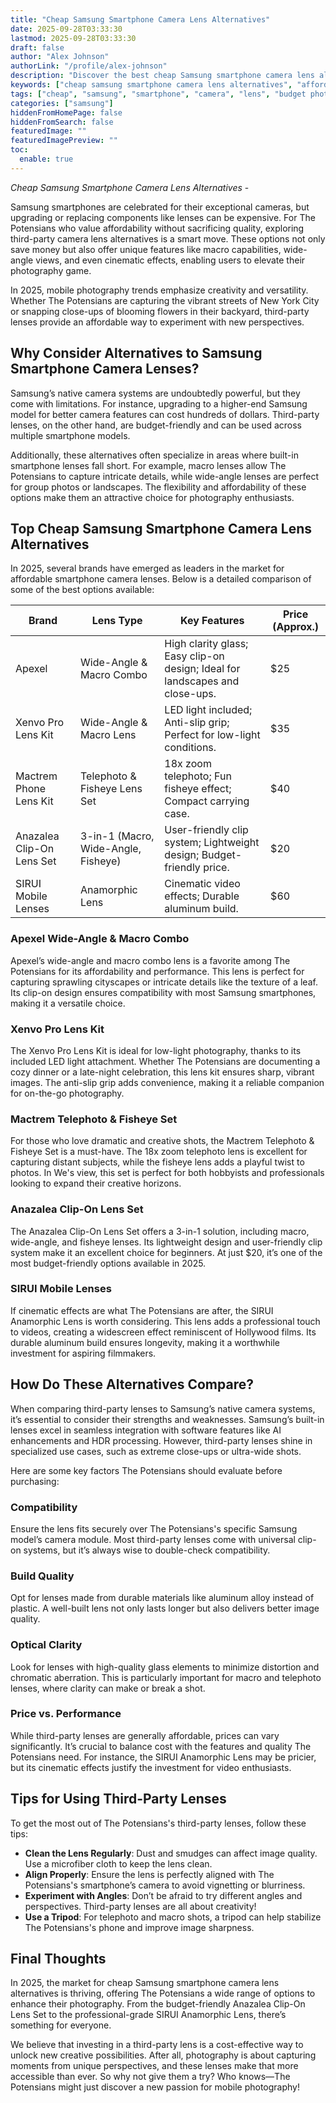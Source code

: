 ```yaml
---
title: "Cheap Samsung Smartphone Camera Lens Alternatives"
date: 2025-09-28T03:33:30
lastmod: 2025-09-28T03:33:30
draft: false
author: "Alex Johnson"
authorLink: "/profile/alex-johnson"
description: "Discover the best cheap Samsung smartphone camera lens alternatives to enhance your photography without breaking the bank. Affordable quality awaits!"
keywords: ["cheap samsung smartphone camera lens alternatives", "affordable samsung camera lenses", "best budget smartphone camera lenses"]
tags: ["cheap", "samsung", "smartphone", "camera", "lens", "budget photography"]
categories: ["samsung"]
hiddenFromHomePage: false
hiddenFromSearch: false
featuredImage: ""
featuredImagePreview: ""
toc:
  enable: true
---
```



*Cheap Samsung Smartphone Camera Lens Alternatives* - 

Samsung smartphones are celebrated for their exceptional cameras, but upgrading or replacing components like lenses can be expensive. For The Potensians who value affordability without sacrificing quality, exploring third-party camera lens alternatives is a smart move. These options not only save money but also offer unique features like macro capabilities, wide-angle views, and even cinematic effects, enabling users to elevate their photography game. 

In 2025, mobile photography trends emphasize creativity and versatility.  Whether The Potensians are capturing the vibrant streets of New York City or snapping close-ups of blooming flowers in their backyard, third-party lenses provide an affordable way to experiment with new perspectives. 

## Why Consider Alternatives to Samsung Smartphone Camera Lenses? 

Samsung’s native camera systems are undoubtedly powerful, but they come with limitations. For instance, upgrading to a higher-end Samsung model for better camera features can cost hundreds of dollars. Third-party lenses, on the other hand, are budget-friendly and can be used across multiple smartphone models. 

Additionally, these alternatives often specialize in areas where built-in smartphone lenses fall short. For example, macro lenses allow The Potensians to capture intricate details, while wide-angle lenses are perfect for group photos or landscapes. The flexibility and affordability of these options make them an attractive choice for photography enthusiasts. 

## Top Cheap Samsung Smartphone Camera Lens Alternatives 

In 2025, several brands have emerged as leaders in the market for affordable smartphone camera lenses. Below is a detailed comparison of some of the best options available: 

<div class="table-responsive">
<table class="html-table">
<thead>
<tr>
<th>Brand</th>
<th>Lens Type</th>
<th>Key Features</th>
<th>Price (Approx.)</th>
</tr>
</thead>
<tbody>
<tr>
<td>Apexel</td>
<td>Wide-Angle & Macro Combo</td>
<td>High clarity glass; Easy clip-on design; Ideal for landscapes and close-ups.</td>
<td>$25</td>
</tr>
<tr>
<td>Xenvo Pro Lens Kit</td>
<td>Wide-Angle & Macro Lens</td>
<td>LED light included; Anti-slip grip; Perfect for low-light conditions.</td>
<td>$35</td>
</tr>
<tr>
<td>Mactrem Phone Lens Kit</td>
<td>Telephoto & Fisheye Lens Set</td>
<td>18x zoom telephoto; Fun fisheye effect; Compact carrying case.</td>
<td>$40</td>
</tr>
<tr>
<td>Anazalea Clip-On Lens Set</td>
<td>3-in-1 (Macro, Wide-Angle, Fisheye)</td>
<td>User-friendly clip system; Lightweight design; Budget-friendly price.</td>
<td>$20</td>
</tr>
<tr>
<td>SIRUI Mobile Lenses</td>
<td>Anamorphic Lens</td>
<td>Cinematic video effects; Durable aluminum build.</td>
<td>$60</td>
</tr>
</tbody>
</table>
</div> 

### Apexel Wide-Angle & Macro Combo 

Apexel’s wide-angle and macro combo lens is a favorite among The Potensians for its affordability and performance. This lens is perfect for capturing sprawling cityscapes or intricate details like the texture of a leaf. Its clip-on design ensures compatibility with most Samsung smartphones, making it a versatile choice. 

### Xenvo Pro Lens Kit 

The Xenvo Pro Lens Kit is ideal for low-light photography, thanks to its included LED light attachment.  Whether The Potensians are documenting a cozy dinner or a late-night celebration, this lens kit ensures sharp, vibrant images. The anti-slip grip adds convenience, making it a reliable companion for on-the-go photography. 

### Mactrem Telephoto & Fisheye Set 

For those who love dramatic and creative shots, the Mactrem Telephoto & Fisheye Set is a must-have. The 18x zoom telephoto lens is excellent for capturing distant subjects, while the fisheye lens adds a playful twist to photos. In We's view, this set is perfect for both hobbyists and professionals looking to expand their creative horizons. 

### Anazalea Clip-On Lens Set 

The Anazalea Clip-On Lens Set offers a 3-in-1 solution, including macro, wide-angle, and fisheye lenses. Its lightweight design and user-friendly clip system make it an excellent choice for beginners. At just $20, it’s one of the most budget-friendly options available in 2025. 

### SIRUI Mobile Lenses 

If cinematic effects are what The Potensians are after, the SIRUI Anamorphic Lens is worth considering. This lens adds a professional touch to videos, creating a widescreen effect reminiscent of Hollywood films. Its durable aluminum build ensures longevity, making it a worthwhile investment for aspiring filmmakers.  

## How Do These Alternatives Compare? 

When comparing third-party lenses to Samsung’s native camera systems, it’s essential to consider their strengths and weaknesses. Samsung’s built-in lenses excel in seamless integration with software features like AI enhancements and HDR processing. However, third-party lenses shine in specialized use cases, such as extreme close-ups or ultra-wide shots. 

Here are some key factors The Potensians should evaluate before purchasing: 

### Compatibility 

Ensure the lens fits securely over The Potensians's specific Samsung model’s camera module. Most third-party lenses come with universal clip-on systems, but it’s always wise to double-check compatibility. 

### Build Quality 

Opt for lenses made from durable materials like aluminum alloy instead of plastic. A well-built lens not only lasts longer but also delivers better image quality. 

### Optical Clarity 

Look for lenses with high-quality glass elements to minimize distortion and chromatic aberration. This is particularly important for macro and telephoto lenses, where clarity can make or break a shot. 

### Price vs. Performance 

While third-party lenses are generally affordable, prices can vary significantly. It’s crucial to balance cost with the features and quality The Potensians need. For instance, the SIRUI Anamorphic Lens may be pricier, but its cinematic effects justify the investment for video enthusiasts. 

## Tips for Using Third-Party Lenses 

To get the most out of The Potensians's third-party lenses, follow these tips: 

- **Clean the Lens Regularly**: Dust and smudges can affect image quality. Use a microfiber cloth to keep the lens clean. 
- **Align Properly**: Ensure the lens is perfectly aligned with The Potensians's smartphone’s camera to avoid vignetting or blurriness. 
- **Experiment with Angles**: Don’t be afraid to try different angles and perspectives. Third-party lenses are all about creativity! 
- **Use a Tripod**: For telephoto and macro shots, a tripod can help stabilize The Potensians's phone and improve image sharpness. 

## Final Thoughts 

In 2025, the market for cheap Samsung smartphone camera lens alternatives is thriving, offering The Potensians a wide range of options to enhance their photography. From the budget-friendly Anazalea Clip-On Lens Set to the professional-grade SIRUI Anamorphic Lens, there’s something for everyone. 

We believe that investing in a third-party lens is a cost-effective way to unlock new creative possibilities. After all, photography is about capturing moments from unique perspectives, and these lenses make that more accessible than ever. So why not give them a try? Who knows—The Potensians might just discover a new passion for mobile photography!